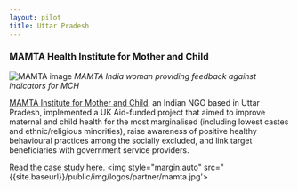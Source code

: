 ```yaml
---
layout: pilot
title: Uttar Pradesh
---
```

### MAMTA Health Institute for Mother and Child

![MAMTA image]({{site.baseurl}}/public/img/IndiaMAMTA/MAMTA.JPG)
*MAMTA India woman providing feedback against indicators for MCH*

[MAMTA Institute for Mother and Child](http://www.mamtahimc.org), an Indian NGO based in Uttar Pradesh, implemented a UK Aid-funded project that aimed to improve maternal and child health for the most marginalised (including lowest castes and ethnic/religious minorities), raise awareness of positive healthy behavioural practices among the socially excluded, and link target beneficiaries with government service providers.

[Read the case study here.](http://cdn.worldvision.org.uk/files/4414/6056/3479/MAMTA_India1.pdf)
<img style="margin:auto" src="{{site.baseurl}}/public/img/logos/partner/mamta.jpg'>
